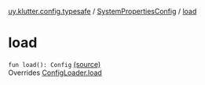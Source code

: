 [uy.klutter.config.typesafe](../index.md) / [SystemPropertiesConfig](index.md) / [load](.)


# load
<code>fun load(): Config</code> [(source)](https://github.com/kohesive/klutter/blob/master/config-typesafe-jdk6/src/main/kotlin/uy/klutter/config/typesafe/ConfigLoading.kt#L80)<br/>Overrides [ConfigLoader.load](../-config-loader/load.md)


